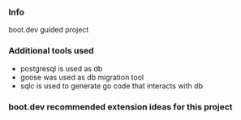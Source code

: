 ### Info

boot.dev guided project

### Additional tools used

- postgresql is used as db
- goose was used as db migration tool
- sqlc is used to generate go code that interacts with db

### boot.dev recommended extension ideas for this project
